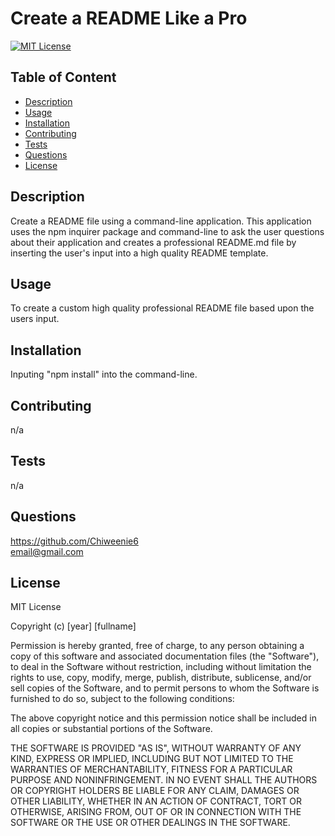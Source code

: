 # Create a README Like a Pro

[![MIT License](https://img.shields.io/badge/License-MIT-blue)]((https://opensource.org/licenses/MIT))

## Table of Content
  - [Description](#Description)
  - [Usage](#Usage)
  - [Installation](#Installation)
  - [Contributing](#Contributing)
  - [Tests](#Tests)
  - [Questions](#Questions)
  - [License](#License)

## Description
  Create a README file using a command-line application. This application uses the npm inquirer package and command-line to ask the user questions about their application and creates a professional README.md file by inserting the user's input into a high quality README template.

## Usage
  To create a custom high quality professional README file based upon the users input.

## Installation
  Inputing "npm install" into the command-line.

## Contributing
  n/a

## Tests
  n/a

## Questions
  https://github.com/Chiweenie6  
  email@gmail.com

## License
  MIT License

Copyright (c) [year] [fullname]

Permission is hereby granted, free of charge, to any person obtaining a copy
of this software and associated documentation files (the "Software"), to deal
in the Software without restriction, including without limitation the rights
to use, copy, modify, merge, publish, distribute, sublicense, and/or sell
copies of the Software, and to permit persons to whom the Software is
furnished to do so, subject to the following conditions:

The above copyright notice and this permission notice shall be included in all
copies or substantial portions of the Software.

THE SOFTWARE IS PROVIDED "AS IS", WITHOUT WARRANTY OF ANY KIND, EXPRESS OR
IMPLIED, INCLUDING BUT NOT LIMITED TO THE WARRANTIES OF MERCHANTABILITY,
FITNESS FOR A PARTICULAR PURPOSE AND NONINFRINGEMENT. IN NO EVENT SHALL THE
AUTHORS OR COPYRIGHT HOLDERS BE LIABLE FOR ANY CLAIM, DAMAGES OR OTHER
LIABILITY, WHETHER IN AN ACTION OF CONTRACT, TORT OR OTHERWISE, ARISING FROM,
OUT OF OR IN CONNECTION WITH THE SOFTWARE OR THE USE OR OTHER DEALINGS IN THE
SOFTWARE.

